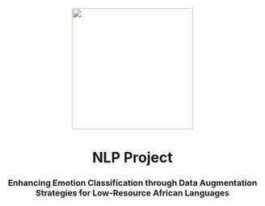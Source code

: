 <p align="center">
  <img src="" width="240" height="auto">

  <h1 align="center">NLP Project</h1>
  <h3 align="center">Enhancing Emotion Classification through Data Augmentation Strategies for Low-Resource African Languages </h3>

<div align="center">

